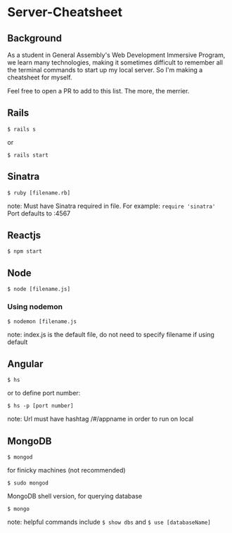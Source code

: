 # Server-Cheatsheet
## Background
As a student in General Assembly's Web Development Immersive Program, we learn many technologies, making it sometimes difficult to remember all the terminal commands to start up my local server. So I'm making a cheatsheet for myself. 

Feel free to open a PR to add to this list. The more, the merrier.

## Rails
```
$ rails s
```
or
```
$ rails start
```

## Sinatra
```
$ ruby [filename.rb]
```
note: Must have Sinatra required in file. For example: ``` require 'sinatra' ```
Port defaults to :4567

## Reactjs
```
$ npm start
```

## Node
```
$ node [filename.js]
```

### Using nodemon
```
$ nodemon [filename.js
```
note: index.js is the default file, do not need to specify filename if using default

## Angular
```
$ hs
```
or to define port number:
```
$ hs -p [port number]
```
note: Url must have hashtag /#/appname in order to run on local

## MongoDB
```
$ mongod
```
for finicky machines (not recommended)
```
$ sudo mongod
```
MongoDB shell version, for querying database
```
$ mongo
```
note: helpful commands include ``` $ show dbs ``` and ``` $ use [databaseName] ```
